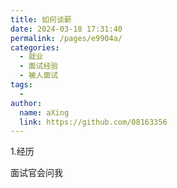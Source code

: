 ```yaml
---
title: 如何谈薪
date: 2024-03-18 17:31:40
permalink: /pages/e9904a/
categories:
  - 就业
  - 面试经验
  - 被人面试
tags:
  - 
author: 
  name: aXing
  link: https://github.com/08163356
---
```

1.经历

面试官会问我